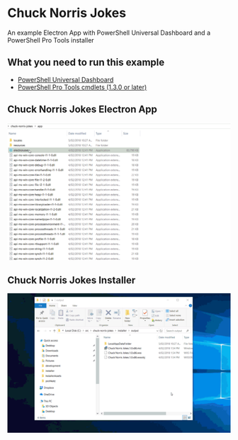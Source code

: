 # Chuck Norris Jokes

An example Electron App with PowerShell Universal Dashboard and a PowerShell Pro Tools installer

## What you need to run this example

- [PowerShell Universal Dashboard](https://www.powershellgallery.com/packages/UniversalDashboard/1.4.1)
- [PowerShell Pro Tools cmdlets (1.3.0 or later)](https://www.powershellgallery.com/packages/PowerShellProTools/1.3.0) 

## Chuck Norris Jokes Electron App

![Electron App](./images/chuck-norris-jokes.gif)

## Chuck Norris Jokes Installer

![Installer](./images/installer.gif)
